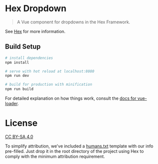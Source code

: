 # Hex Dropdown

> A Vue component for dropdowns in the Hex Framework.

See [Hex](https://github.com/LionsMouthDigital/Hex#using-hex-vue-components-wo-the-hex-framework)
for more information.

## Build Setup

``` bash
# install dependencies
npm install

# serve with hot reload at localhost:8080
npm run dev

# build for production with minification
npm run build
```

For detailed explanation on how things work, consult the [docs for vue-loader](http://vuejs.github.io/vue-loader).

# License
[CC BY-SA 4.0][license]

To simplify attribution, we've included a [humans.txt](humans.txt) template with our info pre-filled.
Just drop it in the root directory of the project using Hex to comply with the minimum
attribution requirement.

[license]: http://creativecommons.org/licenses/by-sa/4.0/
[lmd]: http://lionsmouth.digital
[vue]: http://vuejs.org
